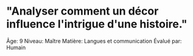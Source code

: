 # "Analyser comment un décor influence l'intrigue d'une histoire."

Âge: 9
Niveau: Maître
Matière: Langues et communication
Évalué par: Humain